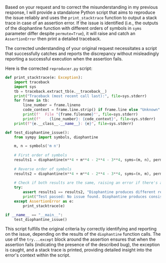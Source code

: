 Based on your request and to correct the misunderstanding in my previous response, I will provide a standalone Python script that aims to reproduce the issue reliably and uses the `print_stacktrace` function to output a stack trace in case of an assertion error. If the issue is identified (i.e., the outputs of the diophantine function with different orders of symbols in `syms` parameter differ despite `permute=True`), it will raise and catch an `AssertionError` then print a detailed traceback. 

The corrected understanding of your original request necessitates a script that successfully catches and reports the discrepancy without misleadingly reporting a successful execution when the assertion fails.

Here is the corrected `reproducer.py` script:

```python
def print_stacktrace(e: Exception):
    import traceback
    import sys
    tb = traceback.extract_tb(e.__traceback__)
    print("Traceback (most recent call last):", file=sys.stderr)
    for frame in tb:
        line_number = frame.lineno
        code_context = frame.line.strip() if frame.line else "Unknown"
        print(f'  File "{frame.filename}"', file=sys.stderr)
        print(f"    {line_number}: {code_context}", file=sys.stderr)
    print(f"{e.__class__.__name__}: {e}", file=sys.stderr)

def test_diophantine_issue():
    from sympy import symbols, diophantine

    m, n = symbols('m n')
    
    # First order of symbols
    results1 = diophantine(n**4 + m**4 - 2**4 - 3**4, syms=(m, n), permute=True)
    
    # Reverse order of symbols
    results2 = diophantine(n**4 + m**4 - 2**4 - 3**4, syms=(n, m), permute=True)
    
    # Check if both results are the same, raising an error if there's an issue
    try:
        assert results1 == results2, "Diophantine produces different results based on symbols order"
        print("Test passed: No issue found. Diophantine produces consistent results regardless of symbols order.")
    except AssertionError as e:
        print_stacktrace(e)

if __name__ == "__main__":
    test_diophantine_issue()
```
This script fulfills the original criteria by correctly identifying and reporting on the issue, depending on the results of the `diophantine` function calls. The use of the `try...except` block around the assertion ensures that when the assertion fails (indicating the presence of the described bug), the exception is caught, and a stack trace is printed, providing detailed insight into the error's context within the script.